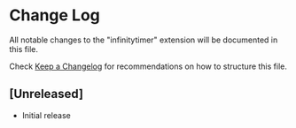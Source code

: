 # Change Log

All notable changes to the "infinitytimer" extension will be documented in this file.

Check [Keep a Changelog](http://keepachangelog.com/) for recommendations on how to structure this file.

## [Unreleased]

- Initial release